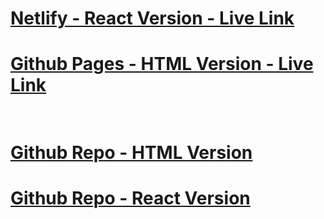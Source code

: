 # [Netlify - React Version - Live Link](https://transcendent-sprite-69791f.netlify.app/)
# [Github Pages - HTML Version - Live Link](https://banksjt21.github.io/React-Fashion-Blog-Static/)<br><br>
# [Github Repo - HTML Version](https://github.com/banksjt21/React-Fashion-Blog-Static)
# [Github Repo - React Version](https://github.com/banksjt21/React-Fashion-Blog-Dynamic)